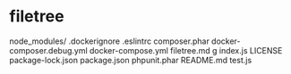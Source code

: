 # filetree

node_modules/
.dockerignore
.eslintrc
composer.phar
docker-composer.debug.yml
docker-compose.yml
filetree.md
g
index.js
LICENSE
package-lock.json
package.json
phpunit.phar
README.md
test.js